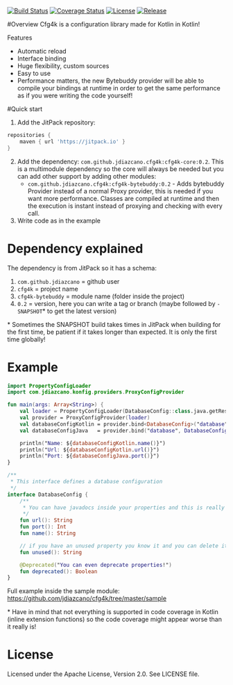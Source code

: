 [![Build Status](https://travis-ci.org/jdiazcano/cfg4k.svg?branch=master)](https://travis-ci.org/jdiazcano/cfg4k) [![Coverage Status](https://coveralls.io/repos/github/jdiazcano/cfg4k/badge.svg?branch=master)](https://coveralls.io/github/jdiazcano/cfg4k?branch=master) [![License](https://img.shields.io/badge/License-Apache%202.0-blue.svg)](https://opensource.org/licenses/Apache-2.0) [![Release](https://jitpack.io/v/jdiazcano/cfg4k.svg)](https://jitpack.io/#jdiazcano/cfg4k)

#Overview 
Cfg4k is a configuration library made for Kotlin in Kotlin!

Features
* Automatic reload
* Interface binding
* Huge flexibility, custom sources
* Easy to use
* Performance matters, the new Bytebuddy provider will be able to compile your bindings at runtime in order to get the same performance as if you were writing the code yourself!

#Quick start
1. Add the JitPack repository: 
```groovy
repositories {
    maven { url 'https://jitpack.io' }
}
```
2. Add the dependency: `com.github.jdiazcano.cfg4k:cfg4k-core:0.2`. 
This is a multimodule dependency so the core will always be needed but you can add other support by adding other modules:
    - `com.github.jdiazcano.cfg4k:cfg4k-bytebuddy:0.2` - Adds bytebuddy Provider instead of a normal Proxy provider, this is needed if you want more performance. Classes are compiled at runtime and then the execution is instant instead of proxying and checking with every call.
3. Write code as in the example

# Dependency explained
The dependency is from JitPack so it has a schema:

1. `com.github.jdiazcano` = github user
2. `cfg4k` = project name
3. `cfg4k-bytebuddy` = module name (folder inside the project)
4. `0.2` = version, here you can write a tag or branch (maybe followed by `-SNAPSHOT`* to get the latest version)

\* Sometimes the SNAPSHOT build takes times in JitPack when building for the first time, be patient if it takes longer than expected. It is only the first time globally!

# Example

```kotlin
import PropertyConfigLoader
import com.jdiazcano.konfig.providers.ProxyConfigProvider

fun main(args: Array<String>) {
    val loader = PropertyConfigLoader(DatabaseConfig::class.java.getResource("/global.properties")) // Create loader
    val provider = ProxyConfigProvider(loader)                                                      // Create provider
    val databaseConfigKotlin = provider.bind<DatabaseConfig>("database")                            // bind and use
    val databaseConfigJava   = provider.bind("database", DatabaseConfig::class.java)                // bind and use

    println("Name: ${databaseConfigKotlin.name()}")
    println("Url: ${databaseConfigKotlin.url()}")
    println("Port: ${databaseConfigJava.port()}")
}

/**
 * This interface defines a database configuration
 */
interface DatabaseConfig {
    /**
     * You can have javadocs inside your properties and this is really cool
     */
    fun url(): String
    fun port(): Int
    fun name(): String

    // if you have an unused property you know it and you can delete it
    fun unused(): String

    @Deprecated("You can even deprecate properties!")
    fun deprecated(): Boolean
}
```

Full example inside the sample module: https://github.com/jdiazcano/cfg4k/tree/master/sample

\* Have in mind that not everything is supported in code coverage in Kotlin (inline extension functions) so the code coverage might appear worse than it really is!

# License
Licensed under the Apache License, Version 2.0. See LICENSE file.
